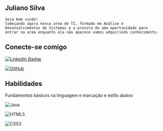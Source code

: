 ## Juliano Silva
    Seja bem vindo!
    Começando agora nessa area de TI, formado em Análise é Desenvolvimentos de Sistemas e a procura de uma oportunidade para entrar na area enquanto ela não aparece vamos adquirindo conhecimento.

## Conecte-se comigo


[![Linkedin Badge](https://img.shields.io/badge/-Juliano%20Silva-0a66c2?style=flat-square&logo=Linkedin&logoColor=white&link=https://https://www.linkedin.com/in/caio-ruiz-5aa023187/)](https://www.linkedin.com/in/juliano-silva-b0269b94/) 

[![GitHub](https://img.shields.io/badge/Julianoscg-100000?style=for-the-badge&logo=github&logoColor=white)](https://github.com/Julianoscg)

## Habilidades

Fundamentos básicos na linguagem e marcação e estilo abaixo

![Java](https://img.shields.io/badge/java-%23ED8B00.svg?style=for-the-badge&logo=openjdk&logoColor=white) 



![HTML5](https://img.shields.io/badge/HTML5-E34F26?style=for-the-badge&logo=html5&logoColor=white)

 ![CSS3](https://img.shields.io/badge/CSS3-1572B6?style=for-the-badge&logo=css3&logoColor=white)

